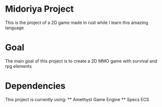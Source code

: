 # Midoriya Project
This is the project of a 2D game made in rust while I learn this amazing language

# Goal
The main goal of this project is to create a 2D MMO game with survival and rpg elements

# Dependencies
This project is currently using:
** Amethyst Game Engine
** Specs ECS
